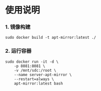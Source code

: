 # 使用说明

### 1. 镜像构建

```
sudo docker build -t apt-mirror:latest ./

```
### 2. 运行容器
```
sudo docker run -it -d \
    -p 8081:8081 \
    -v /mnt/sdc:/root \
    --name server-apt-mirror \
    --restart=always \
    apt-mirror:latest bash
```

